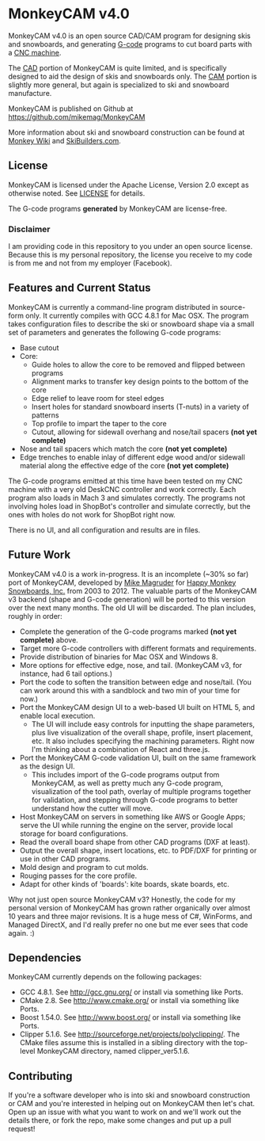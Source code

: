 # MonkeyCAM v4.0

MonkeyCAM v4.0 is an open source CAD/CAM program for designing skis
and snowboards, and generating
[G-code](http://en.wikipedia.org/wiki/G-code) programs to cut board
parts with a [CNC
machine](http://en.wikipedia.org/wiki/Numerical_control).

The [CAD](http://en.wikipedia.org/wiki/Computer-aided_design) portion
of MonkeyCAM is quite limited, and is specifically designed to aid the
design of skis and snowboards only. The
[CAM](http://en.wikipedia.org/wiki/Computer-aided_manufacturing)
portion is slightly more general, but again is specialized to ski and
snowboard manufacture.

MonkeyCAM is published on Github at https://github.com/mikemag/MonkeyCAM

More information about ski and snowboard construction can be found at
[Monkey Wiki](http://www.happymonkeysnowboards.com/MonkeyWiki) and
[SkiBuilders.com](http://www.skibuilders.com/).

## License

MonkeyCAM is licensed under the Apache License, Version 2.0 except as
otherwise noted. See
[LICENSE](https://github.com/mikemag/MonkeyCAM/blob/master/LICENSE)
for details.

The G-code programs **generated** by MonkeyCAM are license-free.

### Disclaimer

I am providing code in this repository to you under an open source
license. Because this is my personal repository, the license you
receive to my code is from me and not from my employer (Facebook).

## Features and Current Status

MonkeyCAM is currently a command-line program distributed in
source-form only. It currently compiles with GCC 4.8.1 for Mac
OSX. The program takes configuration files to describe the ski or
snowboard shape via a small set of parameters and generates the following
G-code programs:

* Base cutout
* Core:
  * Guide holes to allow the core to be removed and flipped between programs
  * Alignment marks to transfer key design points to the bottom of the core
  * Edge relief to leave room for steel edges
  * Insert holes for standard snowboard inserts (T-nuts) in a variety of patterns
  * Top profile to impart the taper to the core
  * Cutout, allowing for sidewall overhang and nose/tail spacers
**(not yet complete)**
* Nose and tail spacers which match the core **(not yet complete)**
* Edge trenches to enable inlay of different edge wood and/or sidewall
material along the effective edge of the core **(not yet complete)**

The G-code programs emitted at this time have been tested on my CNC
machine with a very old DeskCNC controller and work correctly. Each
program also loads in Mach 3 and simulates correctly. The programs not
involving holes load in ShopBot's controller and simulate correctly,
but the ones with holes do not work for ShopBot right now.

There is no UI, and all configuration and results are in files.

## Future Work

MonkeyCAM v4.0 is a work in-progress. It is an incomplete (~30% so
far) port of MonkeyCAM, developed by [Mike
Magruder](https://github.com/mikemag) for [Happy Monkey Snowboards,
Inc.](http://www.happymonkeysnowboards.com/) from 2003 to 2012. The
valuable parts of the MonkeyCAM v3 backend (shape and G-code
generation) will be ported to this version over the next many
months. The old UI will be discarded. The plan includes, roughly in
order:

* Complete the generation of the G-code programs marked **(not yet complete)**
above.
* Target more G-code controllers with different formats and requirements.
* Provide distribution of binaries for Mac OSX and Windows 8.
* More options for effective edge, nose, and tail. (MonkeyCAM v3, for instance, had 6 tail options.)
* Port the code to soften the transition between edge and nose/tail. (You can work around this with a sandblock and two min of your time for now.)
* Port the MonkeyCAM design UI to a web-based UI built on HTML 5, and enable
local execution.
  * The UI will include easy controls for inputting the shape
parameters, plus live visualization of the overall shape, profile,
insert placement, etc. It also includes specifying the machining
parameters. Right now I'm thinking about a combination of React and
three.js.
* Port the MonkeyCAM G-code validation UI, built on the same framework
as the design UI.
  * This includes import of the G-code programs output from MonkeyCAM,
    as well as pretty much any G-code program, visualization of the
    tool path, overlay of multiple programs together for validation,
    and stepping through G-code programs to better understand how the
    cutter will move.
* Host MonkeyCAM on servers in something like AWS or Google Apps;
  serve the UI while running the engine on the server, provide local
  storage for board configurations.
* Read the overall board shape from other CAD programs (DXF at least).
* Output the overall shape, insert locations, etc. to PDF/DXF for
  printing or use in other CAD programs.
* Mold design and program to cut molds.
* Rouging passes for the core profile.
* Adapt for other kinds of 'boards': kite boards, skate boards, etc.

Why not just open source MonkeyCAM v3? Honestly, the code for my
personal version of MonkeyCAM has grown rather organically over almost
10 years and three major revisions. It is a huge mess of C#, WinForms,
and Managed DirectX, and I'd really prefer no one but me ever sees
that code again. :)

## Dependencies

MonkeyCAM currently depends on the following packages:

* GCC 4.8.1. See http://gcc.gnu.org/ or install via something like Ports.
* CMake 2.8. See http://www.cmake.org/ or install via something like Ports.
* Boost 1.54.0. See http://www.boost.org/ or install via something like Ports.
* Clipper 5.1.6. See
  http://sourceforge.net/projects/polyclipping/. The CMake files
  assume this is installed in a sibling directory with the top-level
  MonkeyCAM directory, named clipper_ver5.1.6.

## Contributing

If you're a software developer who is into ski and snowboard
construction or CAM and you're interested in helping out on MonkeyCAM
then let's chat. Open up an issue with what you want to work on and
we'll work out the details there, or fork the repo, make some changes
and put up a pull request!
